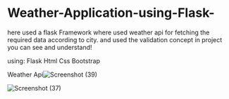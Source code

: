 # Weather-Application-using-Flask-

here used a flask Framework where used weather api for fetching the required data according to city.
and used the validation concept in project you can see and understand!

using:
Flask
Html
Css
Bootstrap


Weather Api![Screenshot (39)](https://user-images.githubusercontent.com/61795935/177027249-adb93872-aca2-4c3a-88d8-0bf56761d739.png)


![Screenshot (37)](https://user-images.githubusercontent.com/61795935/177027251-0c2d1713-5236-48bf-bca6-591df042eff9.png)
